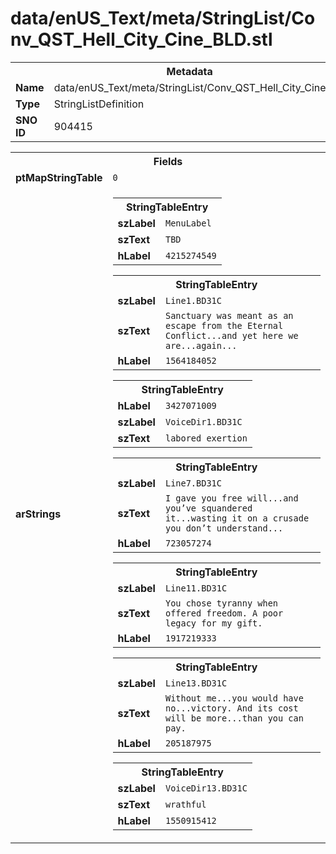 <h1>data/enUS_Text/meta/StringList/Conv_QST_Hell_City_Cine_BLD.stl</h1><table><tr><th colspan="100%">Metadata</th></tr><tr><td><b>Name</b></td><td>data/enUS_Text/meta/StringList/Conv_QST_Hell_City_Cine_BLD.stl</td></tr><tr><td><b>Type</b></td><td>StringListDefinition</td></tr><tr><td><b>SNO ID</b></td><td>904415</td></tr></table>

<table><tr><th colspan="100%">Fields</th></tr><tr><td><b>ptMapStringTable</b></td><td><code>0</code></td></tr><tr><td><b>arStrings</b></td><td><table><tr><th colspan="100%">StringTableEntry</th></tr><tr><td><b>szLabel</b></td><td><code>MenuLabel</code></td></tr><tr><td><b>szText</b></td><td><code>TBD</code></td></tr><tr><td><b>hLabel</b></td><td><code>4215274549</code></td></tr></table>


<table><tr><th colspan="100%">StringTableEntry</th></tr><tr><td><b>szLabel</b></td><td><code>Line1.BD31C</code></td></tr><tr><td><b>szText</b></td><td><code>Sanctuary was meant as an escape from the Eternal Conflict...and yet here we are...again...</code></td></tr><tr><td><b>hLabel</b></td><td><code>1564184052</code></td></tr></table>


<table><tr><th colspan="100%">StringTableEntry</th></tr><tr><td><b>hLabel</b></td><td><code>3427071009</code></td></tr><tr><td><b>szLabel</b></td><td><code>VoiceDir1.BD31C</code></td></tr><tr><td><b>szText</b></td><td><code>labored exertion</code></td></tr></table>


<table><tr><th colspan="100%">StringTableEntry</th></tr><tr><td><b>szLabel</b></td><td><code>Line7.BD31C</code></td></tr><tr><td><b>szText</b></td><td><code>I gave you free will...and you’ve squandered it...wasting it on a crusade you don’t understand...</code></td></tr><tr><td><b>hLabel</b></td><td><code>723057274</code></td></tr></table>


<table><tr><th colspan="100%">StringTableEntry</th></tr><tr><td><b>szLabel</b></td><td><code>Line11.BD31C</code></td></tr><tr><td><b>szText</b></td><td><code>You chose tyranny when offered freedom. A poor legacy for my gift.</code></td></tr><tr><td><b>hLabel</b></td><td><code>1917219333</code></td></tr></table>


<table><tr><th colspan="100%">StringTableEntry</th></tr><tr><td><b>szLabel</b></td><td><code>Line13.BD31C</code></td></tr><tr><td><b>szText</b></td><td><code>Without me...you would have no...victory. And its cost will be more...than you can pay.</code></td></tr><tr><td><b>hLabel</b></td><td><code>205187975</code></td></tr></table>


<table><tr><th colspan="100%">StringTableEntry</th></tr><tr><td><b>szLabel</b></td><td><code>VoiceDir13.BD31C</code></td></tr><tr><td><b>szText</b></td><td><code>wrathful</code></td></tr><tr><td><b>hLabel</b></td><td><code>1550915412</code></td></tr></table>


</td></tr></table>

